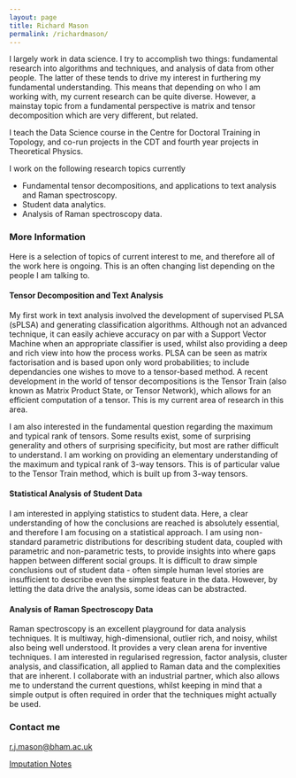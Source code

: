 ```yaml
---
layout: page
title: Richard Mason
permalink: /richardmason/
---
```

I largely work in data science. I try to accomplish two things: fundamental research into algorithms and techniques, and analysis of data from other people. The latter of these tends to drive my interest in furthering my fundamental understanding. This means that depending on who I am working with, my current research can be quite diverse. However, a mainstay topic from a fundamental perspective is matrix and tensor decomposition which are very different, but related.

I teach the Data Science course in the Centre for Doctoral Training in Topology, and co-run projects in the CDT and fourth year projects in Theoretical Physics.

I work on the following research topics currently
* Fundamental tensor decompositions, and applications to text analysis and Raman spectroscopy.
* Student data analytics.
* Analysis of Raman spectroscopy data.

### More Information
Here is a selection of topics of current interest to me, and therefore all of the work here is ongoing. This is an often changing list depending on the people I am talking to.

#### Tensor Decomposition and Text Analysis
My first work in text analysis involved the development of supervised PLSA (sPLSA) and generating classification algorithms. Although not an advanced technique, it can easily achieve accuracy on par with a Support Vector Machine when an appropriate classifier is used, whilst also providing a deep and rich view into how the process works. PLSA can be seen as matrix factorisation and is based upon only word probabilities; to include dependancies one wishes to move to a tensor-based method. A recent development in the world of tensor decompositions is the Tensor Train (also known as Matrix Product State, or Tensor Network), which allows for an efficient computation of a tensor. This is my current area of research in this area.

I am also interested in the fundamental question regarding the maximum and typical rank of tensors. Some results exist, some of surprising generality and others of surprising specificity, but most are rather difficult to understand. I am working on providing an elementary understanding of the maximum and typical rank of 3-way tensors. This is of particular value to the Tensor Train method, which is built up from 3-way tensors.

#### Statistical Analysis of Student Data
I am interested in applying statistics to student data. Here, a clear understanding of how the conclusions are reached is absolutely essential, and therefore I am focusing on a statistical approach. I am using non-standard parametric distributions for describing student data, coupled with parametric and non-parametric tests, to provide insights into where gaps happen between different social groups. It is difficult to draw simple conclusions out of student data - often simple human level stories are insufficient to describe even the simplest feature in the data. However, by letting the data drive the analysis, some ideas can be abstracted.

#### Analysis of Raman Spectroscopy Data
Raman spectroscopy is an excellent playground for data analysis techniques. It is multiway, high-dimensional, outlier rich, and noisy, whilst also being well understood. It provides a very clean arena for inventive techniques. I am interested in regularised regression, factor analysis, cluster analysis, and classification, all applied to Raman data and the complexities that are inherent. I collaborate with an industrial partner, which also allows me to understand the current questions, whilst keeping in mind that a simple output is often required in order that the techniques might actually be used.

### Contact me

[r.j.mason@bham.ac.uk](mailto:r.j.mason@bham.ac.uk)

<a href="https://github.com/JonathanWatkins/learningaboutdata/blob/master/Imputation.pdf" target="_blank">Imputation Notes</a>
